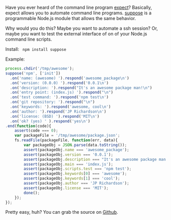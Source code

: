 <!--
author: JP Richardson
publish: Fri Aug 03 2012 16:09:40 GMT-0500 (CDT)
status: publish
type: post
link: https://procbits.wordpress.com/2012/08/03/like-unix-expect-automate-command-line-programs-in-node-js-with-suppose/
tags: JavaScript, Node.js
slug: 2012/08/03/like-unix-expect-automate-command-line-programs-in-node-js-with-suppose
title: Like Unix Expect: Automate Command Line Programs in Node.js with Suppose
-->



Have you ever heard of the command line program
[expect](http://en.wikipedia.org/wiki/Expect)? Basically, expect allows
you to automate command line programs.
[suppose](https://github.com/jprichardson/node-suppose) is a
programmable Node.js module that allows the same behavior.

Why would you do this? Maybe you want to automate a ssh session? Or,
maybe you want to test the external interface of on of your Node.js
command line scripts.

Install: ` npm install suppose`

Example:

```javascript
process.chdir('/tmp/awesome');
suppose('npm', ['init'])
  .on('name: (awesome) ').respond('awesome_package\n')
  .on('version: (0.0.0) ').respond('0.0.1\n')
  .on('description: ').respond("It's an awesome package man!\n")
  .on('entry point: (index.js) ').respond("\n")
  .on('test command: ').respond('npm test\n')
  .on('git repository: ').respond("\n")
  .on('keywords: ').respond('awesome, cool\n')
  .on('author: ').respond('JP Richardson\n')
  .on('license: (BSD) ').respond('MIT\n')
  .on('ok? (yes) ' ).respond('yes\n')
.end(function(code){
    assert(code === 0);
    var packageFile = '/tmp/awesome/package.json';
    fs.readFile(packageFile, function(err, data){
        var packageObj = JSON.parse(data.toString());
        assert(packageObj.name === 'awesome_package');
        assert(packageObj.version === '0.0.1');
        assert(packageObj.description === "It's an awesome package man!");
        assert(packageObj.main === 'index.js');
        assert(packageObj.scripts.test === 'npm test');
        assert(packageObj.keywords[0] === 'awesome');
        assert(packageObj.keywords[1] === 'cool');
        assert(packageObj.author === 'JP Richardson');
        assert(packageObj.license === 'MIT');
        done();
    });
});
```

Pretty easy, huh? You can grab the source on
[Github](https://github.com/jprichardson/node-suppose).


